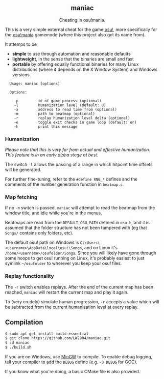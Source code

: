 <h2 align="center">maniac</h2>

<p align="center">Cheating in osu!mania.</p>

This is a very simple external cheat for the game [osu!](https://osu.ppy.sh/), more specifically for the [osu!mania](https://osu.ppy.sh/help/wiki/Game_Modes/osu!mania) gamemode (where this project also got its name from).

It attemps to be
- __simple__ to use through automation and reasonable defaults
- __lightweight__, in the sense that the binaries are small and fast
- __portable__ by offering equally functional binaries for many Linux distributions (where it depends on the X Window System) and Windows versions

```
  Usage: maniac [options]

  Options:

    -p         id of game process (optional)
    -l         humanization level (default: 0)
    -a         address to read time from (optional)
    -m         path to beatmap (optional)
    -r         replay humanization level delta (optional)
    -e         toggle exit checks in game loop (default: on)
    -h         print this message

```

### Humanization

_Please note that this is very far from actual and effective humanization. This feature is in an early alpha stage at best._

The switch `-l` allows the passing of a range in which hitpoint time offsets will be generated.

For further fine-tuning, refer to the `#define RNG_*` defines and the comments of the number generation function in `beatmap.c`.

### Map fetching

If no `-m` switch is passed, `maniac` will attempt to read the beatmap from the window title, and idle while you're in the menus.

Beatmaps are read from the `DEFAULT_OSU_PATH` defined in `osu.h`, and it is assumed that the folder structure has not been tampered with (eg that `Songs/` contains only folders, etc).

The default osu! path on Windows is `C:\Users\<username>\AppData\local\osu!\Songs`, and on Linux it's `/home/<username>/osufolder/Songs`. Since you will likely have gone through some hoops to get osu! running on Linux, it's probably easiest to just symlink `~/osufolder` to wherever you keep your osu! files. 

### Replay functionality

The `-r` switch enables replays. After the end of the current map has been reached, `maniac` will restart the current map and play it again.

To (very crudely) simulate human progression, `-r` accepts a value which will be subtracted from the current humanization level at every replay.

## Compilation

```bash
$ sudo apt-get install build-essential
$ git clone https://github.com/LW2904/maniac.git
$ cd maniac
$ ./build.sh
```

If you are on Windows, use [MinGW](http://www.mingw.org/) to compile. To enable debug logging, tell your compiler to add the `DEBUG` define (e.g. `-D DEBUG` for GCC).

If you know what you're doing, a basic CMake file is also provided.
